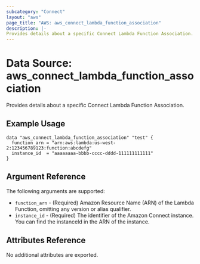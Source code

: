 ```yaml
---
subcategory: "Connect"
layout: "aws"
page_title: "AWS: aws_connect_lambda_function_association"
description: |-
Provides details about a specific Connect Lambda Function Association.
---
```


# Data Source: aws_connect_lambda_function_association

Provides details about a specific Connect Lambda Function Association.

## Example Usage

```hcl
data "aws_connect_lambda_function_association" "test" {
  function_arn = "arn:aws:lambda:us-west-2:123456789123:function:abcdefg"
  instance_id  = "aaaaaaaa-bbbb-cccc-dddd-111111111111"
}
```

## Argument Reference
The following arguments are supported:

* `function_arn` - (Required) Amazon Resource Name (ARN) of the Lambda Function, omitting any version or alias qualifier.
* `instance_id` - (Required) The identifier of the Amazon Connect instance. You can find the instanceId in the ARN of the instance.

## Attributes Reference

No additional attributes are exported.
